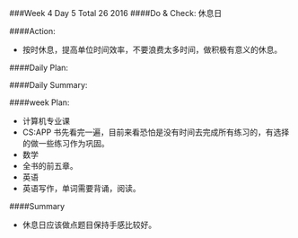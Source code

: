###Week 4 Day 5 Total 26 2016
####Do & Check:
休息日

####Action: 
+ 按时休息，提高单位时间效率，不要浪费太多时间，做积极有意义的休息。

####Daily Plan:


####Daily Summary:


####week Plan:
+ 计算机专业课
 + CS:APP 书先看完一遍，目前来看恐怕是没有时间去完成所有练习的，有选择的做一些练习作为巩固。
+ 数学
 + 全书的前五章。
+ 英语 
 + 英语写作，单词需要背诵，阅读。

####Summary
+ 休息日应该做点题目保持手感比较好。